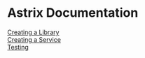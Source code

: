 # Astrix Documentation
[Creating a Library](library.md)  
[Creating a Service](service-registry.md)  
[Testing](testing.md)